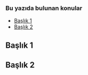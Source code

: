 ### Bu yazıda bulunan konular
- [Başlık 1](#başlık-1) 
- [Başlık 2](#başlık-2) 

## Başlık 1

## Başlık 2